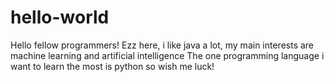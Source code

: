 # hello-world
Hello fellow programmers!
Ezz here, i like java a lot, my main interests are machine learning and artificial intelligence
The one programming language i want to learn the most is python so wish me luck!

